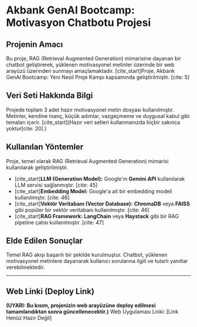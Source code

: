 # Akbank GenAI Bootcamp: Motivasyon Chatbotu Projesi

## Projenin Amacı
Bu proje, RAG (Retrieval Augmented Generation) mimarisine dayanan bir chatbot geliştirerek, yüklenen motivasyonel metinler üzerinde bir web arayüzü üzerinden sunmayı amaçlamaktadır. [cite_start]Proje, Akbank GenAI Bootcamp: Yeni Nesil Proje Kampı kapsamında geliştirilmiştir. [cite: 5]

## Veri Seti Hakkında Bilgi
Projede toplam 3 adet hazır motivasyonel metin dosyası kullanılmıştır. Metinler, kendine inanç, küçük adımlar, vazgeçmeme ve duygusal kabul gibi temaları içerir. [cite_start](Hazır veri setleri kullanmanızda hiçbir sakınca yoktur[cite: 20].)

## Kullanılan Yöntemler
Proje, temel olarak RAG (Retrieval Augmented Generation) mimarisi kullanılarak geliştirilmiştir. 
* [cite_start]**LLM (Generation Model):** Google'ın **Gemini API** kullanılarak LLM servisi sağlanmıştır. [cite: 45]
* [cite_start]**Embedding Model:** Google'a ait bir embedding modeli kullanılmıştır. [cite: 46]
* [cite_start]**Vektör Veritabanı (Vector Database):** **ChromaDB** veya **FAISS** gibi popüler bir vektör veritabanı kullanılmıştır. [cite: 46]
* [cite_start]**RAG Framework:** **LangChain** veya **Haystack** gibi bir RAG pipeline çatısı kullanılmıştır. [cite: 47]

## Elde Edilen Sonuçlar
Temel RAG akışı başarılı bir şekilde kurulmuştur. Chatbot, yüklenen motivasyonel metinlere dayanarak kullanıcı sorularına ilgili ve tutarlı yanıtlar verebilmektedir.

---

## Web Linki (Deploy Link)
**(UYARI: Bu kısım, projenizin web arayüzüne deploy edilmesi tamamlandıktan sonra güncellenecektir.)**
Web Uygulaması Linki: [Link Henüz Hazır Değil]
